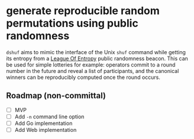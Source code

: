 # generate reproducible random permutations using public randomness

`dshuf` aims to mimic the interface of the Unix `shuf` command
while getting its entropy from a [League Of Entropy] public randomness beacon.
This can be used for simple lotteries for example:
operators commit to a round number in the future and reveal a list of participants,
and the canonical winners can be reproducibly computed once the round occurs.

[League Of Entropy]: https://drand.love/

## Roadmap (non-committal)
- [ ] MVP
- [ ] Add `-n` command line option
- [ ] Add Go implementation
- [ ] Add Web implementation
